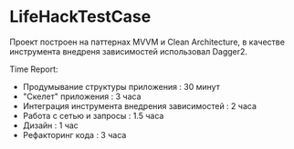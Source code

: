 # LifeHackTestCase


Проект построен на паттернах MVVM и Clean Architecture, в качестве инструмента внедреня зависимостей использовал Dagger2.

Time Report: 
- Продумывание структуры приложения : 30 минут
- "Скелет" приложения : 3 часа
- Интеграция инструмента внедрения зависимостей : 2 часа
- Работа с сетью и запросы : 1.5 часа
- Дизайн : 1 час
- Рефакторинг кода : 3 часа
